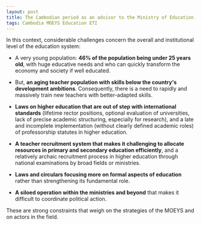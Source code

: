 ```yaml
---
layout: post
title: The Cambodian period as an advisor to the Ministry of Education, Youth, and Sports. Part 3 - Global Challenges in Cambodian Education
tags: Cambodia MOEYS Education ETI
---
```


In this context, considerable challenges concern the overall and institutional level of the education system:

- A very young population:  **46% of the population being under 25 years old**, with huge educative needs and who can quickly transform the economy and society if well educated.

- But, **an aging teacher population with skills below the country's development ambitions**. Consequently, there is a need to rapidly and massively train new teachers with better-adapted skills.

- **Laws on higher education that are out of step with international standards** (lifetime rector positions, optional evaluation of universities, lack of precise academic structuring, especially for research), and a late and incomplete implementation (without clearly defined academic roles) of professorship statutes in higher education.

- **A teacher recruitment system that makes it challenging to allocate resources in primary and secondary education efficiently**, and a relatively archaic recruitment process in higher education through national examinations by broad fields or ministries.

- **Laws and circulars focusing more on formal aspects of education** rather than strengthening its fundamental role.

- **A siloed operation within the ministries and beyond** that makes it difficult to coordinate political action.

These are strong constraints that weigh on the strategies of the MOEYS and on actors in the field.


